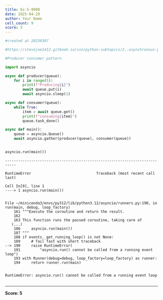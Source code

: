```yaml
---
title: Ex-5-9900
date: 2025-04-29
author: Your Name
cell_count: 9
score: 5
---
```


```python
#created at 20250307
```


```python
#https://stevejoe1412.gitbook.io/ssn/python-subtopics/2.-asynchronous-programming
```


```python
#Producer consumer pattern
```


```python
import asyncio
```


```python
async def producer(queue):
    for i in range(5):
        print(f"Producing{i}")
        await queue.put(i)
        await asyncio.sleep(1)
```


```python
async def consumer(queue):
    while True:
        item = await queue.get()
        print(f"consuming{item}")
        queue.task_done()
```


```python
async def main():
    queue = asyncio.Queue()
    await asyncio.gather(producer(queue), consumer(queue))
    
```


```python
asyncio.run(main())
```


    ---------------------------------------------------------------------------

    RuntimeError                              Traceback (most recent call last)

    Cell In[9], line 1
    ----> 1 asyncio.run(main())


    File ~/miniconda3/envs/py312/lib/python3.12/asyncio/runners.py:190, in run(main, debug, loop_factory)
        161 """Execute the coroutine and return the result.
        162 
        163 This function runs the passed coroutine, taking care of
       (...)
        186     asyncio.run(main())
        187 """
        188 if events._get_running_loop() is not None:
        189     # fail fast with short traceback
    --> 190     raise RuntimeError(
        191         "asyncio.run() cannot be called from a running event loop")
        193 with Runner(debug=debug, loop_factory=loop_factory) as runner:
        194     return runner.run(main)


    RuntimeError: asyncio.run() cannot be called from a running event loop



```python

```


---
**Score: 5**
